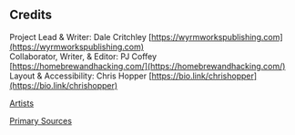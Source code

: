 ## Credits

Project Lead & Writer: Dale Critchley [https://wyrmworkspublishing.com](https://wyrmworkspublishing.com)
\
Collaborator, Writer, & Editor: PJ Coffey [https://homebrewandhacking.com/](https://homebrewandhacking.com/)
\
Layout & Accessibility: Chris Hopper [https://bio.link/chrishopper](https://bio.link/chrishopper)

[Artists](./Artists.md)

[Primary Sources](./Primary_Sources.md)
